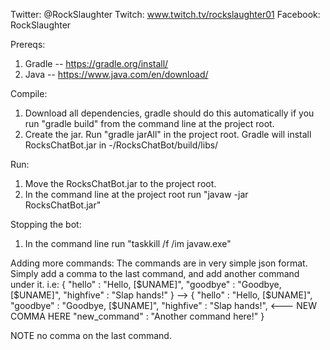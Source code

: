 Twitter: @RockSlaughter
Twitch: www.twitch.tv/rockslaughter01
Facebook: RockSlaughter

Prereqs:
1. Gradle -- https://gradle.org/install/
2. Java -- https://www.java.com/en/download/

Compile:
1. Download all dependencies, gradle should do this automatically if you run "gradle build" from the command line at the project root.
2. Create the jar. Run "gradle jarAll" in the project root. Gradle will install RocksChatBot.jar in -/RocksChatBot/build/libs/

Run:
1. Move the RocksChatBot.jar to the project root.
2. In the command line at the project root run "javaw -jar RocksChatBot.jar"

Stopping the bot:
1. In the command line run "taskkill /f /im javaw.exe"

Adding more commands:
The commands are in very simple json format. Simply add a comma to the last command, and add another command under it.
i.e:
{
	"hello" : "Hello, [$UNAME]",
	"goodbye" : "Goodbye, [$UNAME]",
	"highfive" : "Slap hands!"
}
-->
{
	"hello" : "Hello, [$UNAME]",
	"goodbye" : "Goodbye, [$UNAME]",
	"highfive" : "Slap hands!", <--- NEW COMMA HERE
	"new_command" : "Another command here!"
}

NOTE no comma on the last command. 